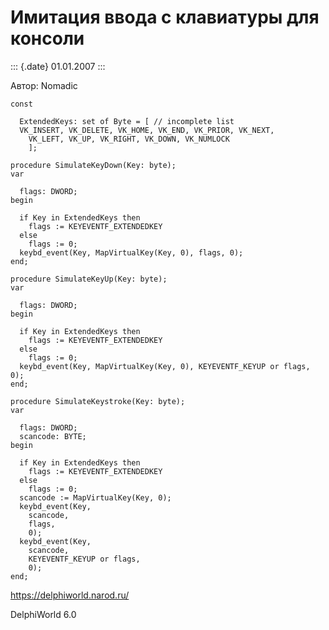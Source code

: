 Имитация ввода с клавиатуры для консоли
=======================================

::: {.date}
01.01.2007
:::

Автор: Nomadic

    const
     
      ExtendedKeys: set of Byte = [ // incomplete list
      VK_INSERT, VK_DELETE, VK_HOME, VK_END, VK_PRIOR, VK_NEXT,
        VK_LEFT, VK_UP, VK_RIGHT, VK_DOWN, VK_NUMLOCK
        ];
     
    procedure SimulateKeyDown(Key: byte);
    var
     
      flags: DWORD;
    begin
     
      if Key in ExtendedKeys then
        flags := KEYEVENTF_EXTENDEDKEY
      else
        flags := 0;
      keybd_event(Key, MapVirtualKey(Key, 0), flags, 0);
    end;
     
    procedure SimulateKeyUp(Key: byte);
    var
     
      flags: DWORD;
    begin
     
      if Key in ExtendedKeys then
        flags := KEYEVENTF_EXTENDEDKEY
      else
        flags := 0;
      keybd_event(Key, MapVirtualKey(Key, 0), KEYEVENTF_KEYUP or flags, 0);
    end;
     
    procedure SimulateKeystroke(Key: byte);
    var
     
      flags: DWORD;
      scancode: BYTE;
    begin
     
      if Key in ExtendedKeys then
        flags := KEYEVENTF_EXTENDEDKEY
      else
        flags := 0;
      scancode := MapVirtualKey(Key, 0);
      keybd_event(Key,
        scancode,
        flags,
        0);
      keybd_event(Key,
        scancode,
        KEYEVENTF_KEYUP or flags,
        0);
    end;
     
     

<https://delphiworld.narod.ru/>

DelphiWorld 6.0
